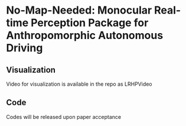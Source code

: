 # No-Map-Needed: Monocular Real-time Perception Package for Anthropomorphic Autonomous Driving
## Visualization
Video for visualization is available in the repo as LRHPVideo
## Code
Codes will be released upon paper acceptance
